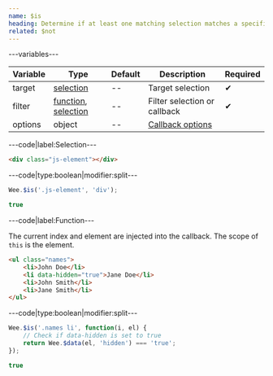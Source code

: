 ```yaml
---
name: $is
heading: Determine if at least one matching selection matches a specified criteria
related: $not
---
```


---variables---

| Variable | Type | Default | Description | Required |
| -- | -- | -- | -- | -- |
| target | [selection](/script#selection) | -- | Target selection | ✔ |
| filter | [function](/script/#functions), [selection](/script#selection) | -- | Filter selection or callback | ✔ |
| options | object | -- | [Callback options](/script/#functions) ||

---code|label:Selection---

```html
<div class="js-element"></div>
```

---code|type:boolean|modifier:split---

```javascript
Wee.$is('.js-element', 'div');
```

```javascript
true
```

---code|label:Function---

The current index and element are injected into the callback. The scope of ```this``` is the element.

```html
<ul class="names">
	<li>John Doe</li>
	<li data-hidden="true">Jane Doe</li>
	<li>John Smith</li>
	<li>Jane Smith</li>
</ul>
```

---code|type:boolean|modifier:split---

```javascript
Wee.$is('.names li', function(i, el) {
	// Check if data-hidden is set to true
	return Wee.$data(el, 'hidden') === 'true';
});
```

```javascript
true
```
